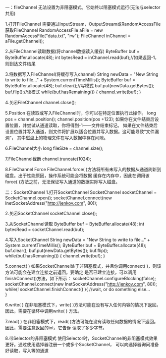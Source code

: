一：fileChannel
无法设置为非阻塞模式。它始终以阻塞模式运行(无法与selector共用)

1.打开FileChannel
需要通过InputStream，OutputStream或RandomAccessFile获取FileChannel
RandomAccessFile aFile = new RandomAccessFile("data.txt", "rw");
FileChannel inChannel = aFile.getChannel();

2.从FileChannel读取数据(将channel数据读入缓存)
ByteBuffer buf = ByteBuffer.allocate(48);
int bytesRead = inChannel.read(buf);//如果返回-1，则到达文件结尾

3.将数据写入FileChannel(将缓存写入channel)
String newData = "New String to write to file..." + System.currentTimeMillis();
ByteBuffer buf = ByteBuffer.allocate(48);
buf.clear();//写模式
buf.put(newData.getBytes());
buf.flip();//读模式
while(buf.hasRemaining()) {
    channel.write(buf);
}

4.关闭FileChannel
channel.close();   

5.Position
在读取或写入FileChannel时，你可以在特定位置执行此操作。
long pos = channel.position();
channel.position(pos +123);
如果你在文件结束后设置位置，并尝试从通道读取，你将得到-1——文件结束标记。
如果在文件结束后设置位置并写入通道，则文件将扩展以适合位置并写入数据。这可能导致“文件漏洞”，
其中磁盘上的物理文件在写入数据中存在间隙。

6.FileChannel大小
long fileSize = channel.size();    

7.FileChannel截断
channel.truncate(1024);

8.FileChannel Force
FileChannel.force( )方法将所有未写入的数据从通道刷新到磁盘。出于性能原因，操作系统可能会将数据
缓存在内存中，因此在调用该force( )方法之前，无法保证写入通道的数据实际写入磁盘。

二：SocketChannel
1.打开SocketChannel
SocketChannel socketChannel = SocketChannel.open();
socketChannel.connect(new InetSocketAddress("http://jenkov.com", 80));

2.关闭SocketChannel
socketChannel.close();    

3.从SocketChannel读取
ByteBuffer buf = ByteBuffer.allocate(48);
int bytesRead = socketChannel.read(buf);

4.写入SocketChannel
String newData = "New String to write to file..." + System.currentTimeMillis();
ByteBuffer buf = ByteBuffer.allocate(48);
buf.clear();
buf.put(newData.getBytes());
buf.flip();
while(buf.hasRemaining()) {
    channel.write(buf);
}

5.connect( )
如果SocketChannel处于非阻塞模式，并且你调用connect( )，则该方法可能会在建立连接之前返回。要确定
是否已建立连接，可以调用finishConnect()方法，如下所示：
socketChannel.configureBlocking(false);
socketChannel.connect(new InetSocketAddress("http://jenkov.com", 80));
while(! socketChannel.finishConnect() ){
    //wait, or do something else...    
}

6.write( )
在非阻塞模式下，write( )方法可能在没有写入任何内容的情况下返回。因此，需要在循环中调用write( )
方法。

7.read( )
在非阻塞模式下，read( )方法可能在没有读取任何数据的情况下返回。因此，需要注意返回的int，它告诉
读取了多少字节。

8.带Selector的非阻塞模式
使用Selector时，SocketChannel的非阻塞模式效果更好。通过使用选择器注册一个或多个SocketChannel，
可以向选择器询问准备好读取，写入等的通道
